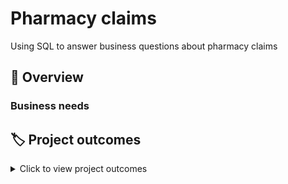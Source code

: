 # Pharmacy claims
Using SQL to answer business questions about pharmacy claims
## 📌 Overview
### Business needs

## :label: Project outcomes
<details>
<summary>
Click to view project outcomes
  
</summary>
* Flawlessly converts raw data into a set of complete and error-free relational tables that meet all 3NF standards. Tables should be either a complete fact or a complete dimensional table.
* Uploads data and creates a complete and error-free star schema in MySQL. Clearly designates the primary and foreign keys. Fully explains in detail the choice to create a primary key as a natural key or a surrogate key using the SQL code. Explains in detail the specific MySQL action with the FKs in case of DELETION or UPDATE. Further select either CASCADE, SET NULL, or RESTRICT for each of the FKs.
* Draws an Entity-Relationship Diagram of your star schema fact and dimension tables. Accurately identifies all the joins types, primary keys, and foreign keys in all of the needed tables.
* Asks appropriate, in-depth and insightful questions to solve a business case. Creates relevant, clear and concise sample queries using SQL. Filters data in the correct format using lead and/or lag functions.
</details>
